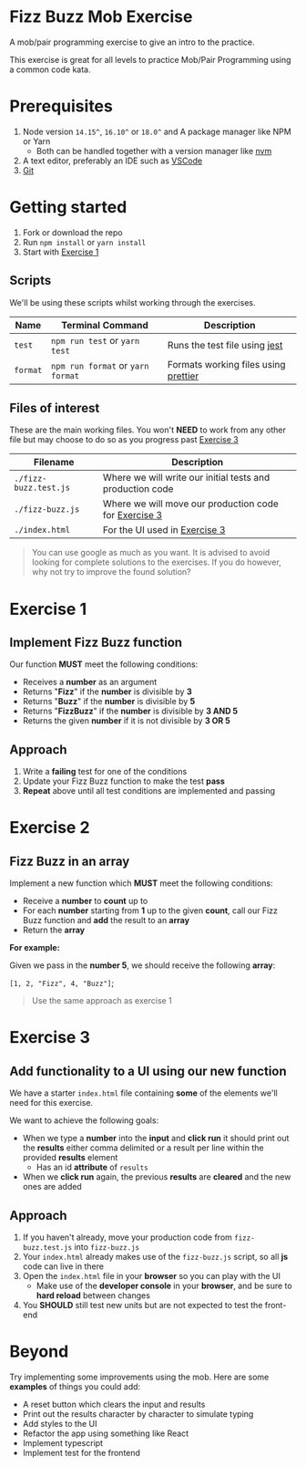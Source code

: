# Fizz Buzz Mob Exercise

A mob/pair programming exercise to give an intro to the practice.

This exercise is great for all levels to practice Mob/Pair Programming using a common code kata.

# Prerequisites
1. Node version `14.15^`, `16.10^` or `18.0^` and A package manager like NPM or Yarn
    - Both can be handled together with a version manager like [nvm](https://github.com/nvm-sh/nvm)
3. A text editor, preferably an IDE such as [VSCode](https://code.visualstudio.com/)
4. [Git](https://git-scm.com/)

# Getting started

1. Fork or download the repo
2. Run `npm install` or `yarn install`
3. Start with [Exercise 1](#exercise-1)

## Scripts

We'll be using these scripts whilst working through the exercises.

| Name | Terminal Command            | Description                                                          |
| ---- | --------------------- | -------------------------------------------------------------------- |
| `test` | `npm run test` or `yarn test` | Runs the test file using [jest](https://jestjs.io/docs/getting-started)            |
| `format` | `npm run format` or `yarn format` | Formats working files using [prettier](https://prettier.io/docs/en/index.html)            |

## Files of interest

These are the main working files. You won't **NEED** to work from any other file but may choose to do so as you progress past [Exercise 3](#exercise-3)

| Filename              | Description                                                          |
| --------------------- | -------------------------------------------------------------------- |
| `./fizz-buzz.test.js` | Where we will write our initial tests and production code            |
| `./fizz-buzz.js`      | Where we will move our production code for [Exercise 3](#exercise-3) |
| `./index.html`        | For the UI used in [Exercise 3](#exercise-3)                         |

> You can use google as much as you want. It is advised to avoid looking for complete solutions to the exercises. If you do however, why not try to improve the found solution?

# Exercise 1

## Implement Fizz Buzz function

Our function **MUST** meet the following conditions:

- Receives a **number** as an argument
- Returns "**Fizz**" if the **number** is divisible by **3**
- Returns "**Buzz**" if the **number** is divisible by **5**
- Returns "**FizzBuzz**" if the **number** is divisible by **3 AND 5**
- Returns the given **number** if it is not divisible by **3 OR 5**

## Approach

1. Write a **failing** test for one of the conditions
2. Update your Fizz Buzz function to make the test **pass**
3. **Repeat** above until all test conditions are implemented and passing

# Exercise 2

## Fizz Buzz in an array

Implement a new function which **MUST** meet the following conditions:

- Receive a **number** to **count** up to
- For each **number** starting from **1** up to the given **count**, call our Fizz Buzz function and **add** the result to an **array**
- Return the **array**

**For example:**

Given we pass in the **number 5**, we should receive the following **array**:

`[1, 2, "Fizz", 4, "Buzz"]`;

> Use the same approach as exercise 1

# Exercise 3

## Add functionality to a UI using our new function

We have a starter `index.html` file containing **some** of the elements we'll need for this exercise.

We want to achieve the following goals:

- When we type a **number** into the **input** and **click run** it should print out the **results** either comma delimited or a result per line within the provided **results** element
    - Has an id **attribute** of `results`
- When we **click run** again, the previous **results** are **cleared** and the new ones are added

## Approach

1. If you haven't already, move your production code from `fizz-buzz.test.js` into `fizz-buzz.js`
2. Your `index.html` already makes use of the `fizz-buzz.js` script, so all **js** code can live in there
3. Open the `index.html` file in your **browser** so you can play with the UI
    - Make use of the **developer console** in your **browser**, and be sure to **hard reload** between changes
4. You **SHOULD** still test new units but are not expected to test the front-end

# Beyond

Try implementing some improvements using the mob. Here are some **examples** of things you could add:

- A reset button which clears the input and results
- Print out the results character by character to simulate typing
- Add styles to the UI
- Refactor the app using something like React
- Implement typescript
- Implement test for the frontend
